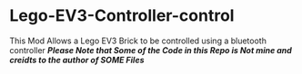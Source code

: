 # Lego-EV3-Controller-control
This Mod Allows a Lego EV3 Brick to be controlled using a bluetooth controller
***Please Note that Some of the Code in this Repo is Not mine and creidts to the author of SOME Files***
